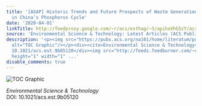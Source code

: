 ```yaml
---
title: '[ASAP] Historic Trends and Future Prospects of Waste Generation and Recycling
  in China’s Phosphorus Cycle'
date: '2020-04-01'
linkTitle: http://feedproxy.google.com/~r/acs/esthag/~3/apihaVhG5zY/acs.est.9b05120
source: 'Environmental Science & Technology: Latest Articles (ACS Publications)'
description: '<p><img src="https://pubs.acs.org/na101/home/literatum/publisher/achs/journals/content/esthag/0/esthag.ahead-of-print/acs.est.9b05120/20200331/images/medium/es9b05120_0001.gif"
  alt="TOC Graphic"/></p><div><cite>Environmental Science & Technology</cite></div><div>DOI:
  10.1021/acs.est.9b05120</div><img src="http://feeds.feedburner.com/~r/acs/esthag/~4/apihaVhG5zY"
  height="1" width="1" ...'
disable_comments: true
---
```

<p><img src="https://pubs.acs.org/na101/home/literatum/publisher/achs/journals/content/esthag/0/esthag.ahead-of-print/acs.est.9b05120/20200331/images/medium/es9b05120_0001.gif" alt="TOC Graphic"/></p><div><cite>Environmental Science & Technology</cite></div><div>DOI: 10.1021/acs.est.9b05120</div><img src="http://feeds.feedburner.com/~r/acs/esthag/~4/apihaVhG5zY" height="1" width="1" ...